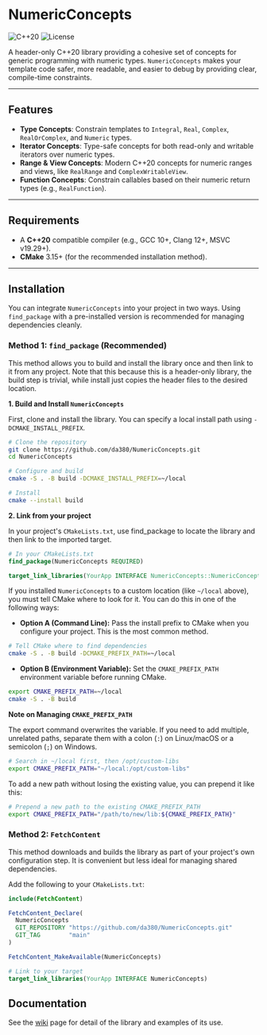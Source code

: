 # NumericConcepts

![C++20](https://img.shields.io/badge/C%2B%2B-20-blue.svg)
![License](https://img.shields.io/badge/License-BSD_3--Clause-blue.svg)

A header-only C++20 library providing a cohesive set of concepts for generic programming with numeric types. `NumericConcepts` makes your template code safer, more readable, and easier to debug by providing clear, compile-time constraints.

---

## Features

-   **Type Concepts**: Constrain templates to `Integral`, `Real`, `Complex`, `RealOrComplex`, and `Numeric` types.
-   **Iterator Concepts**: Type-safe concepts for both read-only and writable iterators over numeric types.
-   **Range & View Concepts**: Modern C++20 concepts for numeric ranges and views, like `RealRange` and `ComplexWritableView`.
-   **Function Concepts**: Constrain callables based on their numeric return types (e.g., `RealFunction`).

---

## Requirements

-   A **C++20** compatible compiler (e.g., GCC 10+, Clang 12+, MSVC v19.29+).
-   **CMake** 3.15+ (for the recommended installation method).

---

## Installation

You can integrate `NumericConcepts` into your project in two ways. Using `find_package` with a pre-installed version is recommended for managing dependencies cleanly.

### Method 1: `find_package` (Recommended)

This method allows you to build and install the library once and then link to it from any project. Note that this because this is 
a header-only library, the build step is trivial, while install just copies the header files to the desired location. 

**1. Build and Install `NumericConcepts`**

First, clone and install the library. You can specify a local install path using `-DCMAKE_INSTALL_PREFIX`.

```bash
# Clone the repository
git clone https://github.com/da380/NumericConcepts.git
cd NumericConcepts

# Configure and build
cmake -S . -B build -DCMAKE_INSTALL_PREFIX=~/local

# Install
cmake --install build
```

**2. Link from your project**

In your project's `CMakeLists.txt`, use find_package to locate the library and then link to the imported target.

```cmake
# In your CMakeLists.txt
find_package(NumericConcepts REQUIRED)

target_link_libraries(YourApp INTERFACE NumericConcepts::NumericConcepts)
```

If you installed `NumericConcepts` to a custom location (like `~/local` above), you must tell CMake where to look for it. You can do this in one of the following ways:

- **Option A (Command Line):** Pass the install prefix to CMake when you configure your project. This is the most common method.

```bash
# Tell CMake where to find dependencies
cmake -S . -B build -DCMAKE_PREFIX_PATH=~/local
```

- **Option B (Environment Variable):** Set the `CMAKE_PREFIX_PATH` environment variable before running CMake.

```bash
export CMAKE_PREFIX_PATH=~/local
cmake -S . -B build
```


**Note on Managing `CMAKE_PREFIX_PATH`**

The export command overwrites the variable. If you need to add multiple, unrelated paths, separate them with a colon (`:`) on Linux/macOS or a semicolon (`;`) on Windows.

```bash
# Search in ~/local first, then /opt/custom-libs
export CMAKE_PREFIX_PATH="~/local:/opt/custom-libs"
```
To add a new path without losing the existing value, you can prepend it like this:

```bash
# Prepend a new path to the existing CMAKE_PREFIX_PATH
export CMAKE_PREFIX_PATH="/path/to/new/lib:${CMAKE_PREFIX_PATH}"
```

### Method 2: `FetchContent`

This method downloads and builds the library as part of your project's own configuration step. It is convenient but less ideal for managing shared dependencies.

Add the following to your `CMakeLists.txt`:

```cmake
include(FetchContent)

FetchContent_Declare(
  NumericConcepts
  GIT_REPOSITORY "https://github.com/da380/NumericConcepts.git"
  GIT_TAG        "main"                                           
)

FetchContent_MakeAvailable(NumericConcepts)

# Link to your target
target_link_libraries(YourApp INTERFACE NumericConcepts)
```

## Documentation

See the [wiki](https://github.com/da380/NumericConcepts/wiki) page for detail of the library and examples of its use. 
